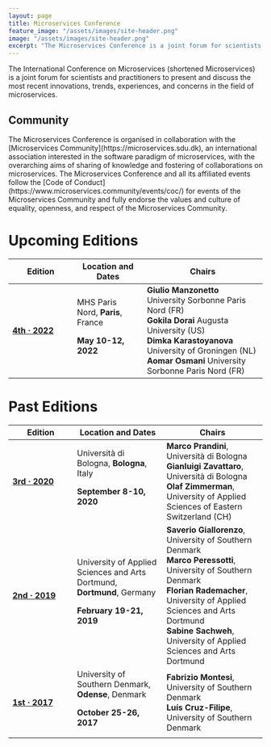 ```yaml
---
layout: page
title: Microservices Conference
feature_image: "/assets/images/site-header.png"
image: "/assets/images/site-header.png"
excerpt: "The Microservices Conference is a joint forum for scientists and practitioners to present and discuss the most recent innovations, trends, experiences, and concerns in the field of microservices."
---
```


The International Conference on Microservices (shortened Microservices) is a joint forum for scientists and practitioners to present and discuss the most recent innovations, trends, experiences, and concerns in the field of microservices. 

## Community
<p>
<div class="row">
<div class="col-xs-3 col-md-2 vcenter text-center">
    <img style="margin-left: 15px;" src="/assets/images/Badge_MC_Supported_black.png" alt="">
</div>
<div markdown="1" style="margin-right:-5px;" class="col-xs-9 col-md-10 vcenter">
The Microservices Conference is organised in collaboration with the [Microservices Community](https://microservices.sdu.dk), an international association interested in the software paradigm of microservices, with the overarching aims of sharing of knowledge and fostering of collaborations on microservices. The Microservices Conference and all its affiliated events follow the [Code of Conduct](https://www.microservices.community/events/coc/) for events of the Microservices Community and fully endorse the values and culture of equality, openness, and respect of the Microservices Community.
</div>
</div>
</p>

# Upcoming Editions

<table class="table">
	<thead>
		<tr>
			<th style="width:7em;"><strong>Edition</strong></th>
			<th><strong>Location and Dates</strong></th>
			<th><strong>Chairs</strong></th>
		</tr>
	</thead>
	<tbody>
		<tr>
			<td><a href="/2022/index.html"><strong>4th &middot; 2022</strong></a>
			</td>
			<td>MHS Paris Nord, <strong>Paris</strong>, France 
				<p><strong>May 10-12, 2022</strong></p>
			</td>
			<td>
				<strong>Giulio Manzonetto</strong>		University Sorbonne Paris Nord (FR)<br>
				<strong>Gokila Dorai</strong>				Augusta University (US)<br>
				<strong>Dimka Karastoyanova</strong>	University of Groningen (NL)<br>
				<strong>Aomar Osmani</strong>				University Sorbonne Paris Nord (FR)<br>
			</td>
		</tr>
	</tbody>
</table>

# Past Editions

<table class="table">
	<thead>
		<tr>
			<th style="width:7em;"><strong>Edition</strong></th>
			<th><strong>Location and Dates</strong></th>
			<th><strong>Chairs</strong></th>
		</tr>
	</thead>
	<tbody>
		<tr>
			<td><a href="/2020/index.html"><strong>3rd &middot; 2020</strong></a>
			</td>
			<td>Università di Bologna, <strong>Bologna</strong>, Italy 
				<p><strong>September 8-10, 2020</strong></p>
			</td>
			<td>
				<strong>Marco Prandini</strong>, Università di Bologna<br>
				<strong>Gianluigi Zavattaro</strong>, Università di Bologna<br>
				<strong>Olaf Zimmerman</strong>, University of Applied Sciences of Eastern Switzerland (CH)<br>
			</td>
		</tr>
    <tr>
      <td><a href="/2019/index.html"><strong>2nd &middot; 2019</strong></a>
      </td>
      <td>University of Applied Sciences and Arts Dortmund, <strong>Dortmund</strong>, Germany 
        <p><strong>February 19-21, 2019</strong></p>
      </td>
      <td>
        <strong>Saverio Giallorenzo</strong>, University of Southern Denmark<br>
        <strong>Marco Peressotti</strong>, University of Southern Denmark<br>
        <strong>Florian Rademacher</strong>, University of Applied Sciences and Arts Dortmund<br>
        <strong>Sabine Sachweh</strong>, University of Applied Sciences and Arts Dortmund
      </td>
    </tr>
		<tr>
			<td><a href="2017/index.html"><strong>1st &middot; 2017</strong></a></td>
			<td>University of Southern Denmark, <strong>Odense</strong>, Denmark 
				<p><strong>October 25-26, 2017</strong></p>
			</td>
			<td><strong>Fabrizio Montesi</strong>, University of Southern Denmark<br>
					<strong>Luís Cruz-Filipe</strong>, University of Southern Denmark
			</td>
		</tr>
	</tbody>
</table>
